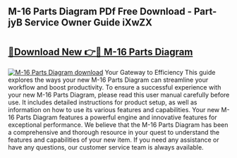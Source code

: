 ## M-16 Parts Diagram PDf Free Download - Part-jyB Service Owner Guide iXwZX

# <h2><a href="http://dftpfl.blite.top/?on=M-16+Parts+Diagram">🔗Download New 👉🔴 M-16 Parts Diagram</a></h2>

[![M-16 Parts Diagram download](https://i.imgur.com/lujVjoI.png)](http://dftpfl.blite.top/?on=M-16+Parts+Diagram)
Your Gateway to Efficiency This guide explores the ways your new M-16 Parts Diagram can streamline your workflow and boost productivity. To ensure a successful experience with your new M-16 Parts Diagram, please read this user manual carefully before use. It includes detailed instructions for product setup, as well as information on how to use its various features and capabilities. Your new M-16 Parts Diagram features a powerful engine and innovative features for exceptional performance. We believe that the M-16 Parts Diagram has been a comprehensive and thorough resource in your quest to understand the features and capabilities of your new item. If you need any assistance or have any questions, our customer service team is always available.
